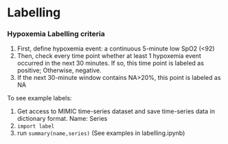 # Labelling

### Hypoxemia Labelling criteria
1)	First, define hypoxemia event: a continuous 5-minute low SpO2 (<92)
2)	Then, check every time point whether at least 1 hypoxemia event occurred in the next 30 minutes. If so, this time point is labeled as positive; Otherwise, negative.
3)  If the next 30-minute window contains NA>20%, this point is labeled as NA

To see example labels:
1) Get access to MIMIC time-series dataset and save time-series data in dictionary format. Name: Series
2) `import label`
3) run `summary(name,series)`
(See examples in labelling.ipynb)
